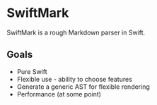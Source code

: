 # SwiftMark

SwiftMark is a rough Markdown parser in Swift.

## Goals
* Pure Swift
* Flexible use - ability to choose features
* Generate a generic AST for flexible rendering
* Performance (at some point)